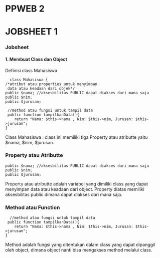 # PPWEB 2
# JOBSHEET 1
  <h3>Jobsheet</h3>
  <h4>1. Membuat Class dan Object</h4>
  <p>Definisi class Mahasiswa</p>
     
      class Mahasiswa {
    /*atribut atau properties untuk menyimpan
     data atau keadaan dari objek*/
    public $nama; //aksesbilitas PUBLIC dapat diakses dari mana saja
    public $nim;
    public $jurusan;

     //method atau fungsi untuk tampil data
     public function tampilkanData(){
        return "Nama: $this->nama , Nim: $this->nim, Jurusan: $this->jurusan";
    }
    
<p>Class Mahasiswa : class ini memiliki tiga Property atau atributte yaitu $nama, $nim, $jurusan.</p>

<h3>Property atau Atributte</h3>

    public $nama; //aksesbilitas PUBLIC dapat diakses dari mana saja
    public $nim;
    public $jurusan;
    
<p>Property atau atributte adalah variabel yang dimiliki class yang dapat menyimpan data atau keadaan dari object. Property diatas memiliki aksesbilitas public dimana dapat diakses dari mana saja. </p>

<h3>Method atau Function</h3>

      //method atau fungsi untuk tampil data
     public function tampilkanData(){
        return "Nama: $this->nama , Nim: $this->nim, Jurusan: $this->jurusan";
    }

<p>Method adalah fungsi yang ditentukan dalam class yang dapat dipanggil oleh object, dimana object nanti bisa mengakses method melalui class.</p>

<h3></h3>










